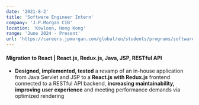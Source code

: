 ```yaml
---
date: '2021-8-2'
title: 'Software Engineer Intern'
company: 'J.P.Morgan CIB'
location: 'Kowloon, Hong Kong'
range: 'June 2024 - Present'
url: 'https://careers.jpmorgan.com/global/en/students/programs/software-engineer-summer'
---
```


#### Migration to React | React.js, Redux.js, Java, JSP, RESTful API

- **Designed, implemented, tested** a revamp of an in-house application from Java Servlet and JSP to a **React.js with Redux.js** frontend connected to a RESTful API backend, **increasing maintainability, improving user experience** and meeting performance demands via optimized rendering
